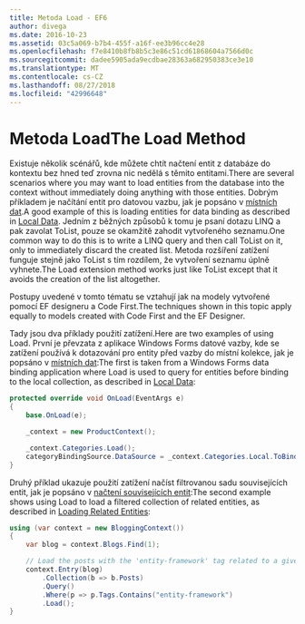 ```yaml
---
title: Metoda Load - EF6
author: divega
ms.date: 2016-10-23
ms.assetid: 03c5a069-b7b4-455f-a16f-ee3b96cc4e28
ms.openlocfilehash: f7e8410b8fb8b5c3e86c51cd61868604a7566d0c
ms.sourcegitcommit: dadee5905ada9ecdbae28363a682950383ce3e10
ms.translationtype: MT
ms.contentlocale: cs-CZ
ms.lasthandoff: 08/27/2018
ms.locfileid: "42996648"
---
```

# <a name="the-load-method"></a><span data-ttu-id="6d4f8-102">Metoda Load</span><span class="sxs-lookup"><span data-stu-id="6d4f8-102">The Load Method</span></span>
<span data-ttu-id="6d4f8-103">Existuje několik scénářů, kde můžete chtít načtení entit z databáze do kontextu bez hned teď zrovna nic nedělá s těmito entitami.</span><span class="sxs-lookup"><span data-stu-id="6d4f8-103">There are several scenarios where you may want to load entities from the database into the context without immediately doing anything with those entities.</span></span> <span data-ttu-id="6d4f8-104">Dobrým příkladem je načítání entit pro datovou vazbu, jak je popsáno v [místních dat](~/ef6/querying/local-data.md).</span><span class="sxs-lookup"><span data-stu-id="6d4f8-104">A good example of this is loading entities for data binding as described in [Local Data](~/ef6/querying/local-data.md).</span></span> <span data-ttu-id="6d4f8-105">Jedním z běžných způsobů k tomu je psaní dotazu LINQ a pak zavolat ToList, pouze se okamžitě zahodit vytvořeného seznamu.</span><span class="sxs-lookup"><span data-stu-id="6d4f8-105">One common way to do this is to write a LINQ query and then call ToList on it, only to immediately discard the created list.</span></span> <span data-ttu-id="6d4f8-106">Metoda rozšíření zatížení funguje stejně jako ToList s tím rozdílem, že vytvoření seznamu úplně vyhnete.</span><span class="sxs-lookup"><span data-stu-id="6d4f8-106">The Load extension method works just like ToList except that it avoids the creation of the list altogether.</span></span>  

<span data-ttu-id="6d4f8-107">Postupy uvedené v tomto tématu se vztahují jak na modely vytvořené pomocí EF designeru a Code First.</span><span class="sxs-lookup"><span data-stu-id="6d4f8-107">The techniques shown in this topic apply equally to models created with Code First and the EF Designer.</span></span>  

<span data-ttu-id="6d4f8-108">Tady jsou dva příklady použití zatížení.</span><span class="sxs-lookup"><span data-stu-id="6d4f8-108">Here are two examples of using Load.</span></span> <span data-ttu-id="6d4f8-109">První je převzata z aplikace Windows Forms datové vazby, kde se zatížení používá k dotazování pro entity před vazby do místní kolekce, jak je popsáno v [místních dat](~/ef6/querying/local-data.md):</span><span class="sxs-lookup"><span data-stu-id="6d4f8-109">The first is taken from a Windows Forms data binding application where Load is used to query for entities before binding to the local collection, as described in [Local Data](~/ef6/querying/local-data.md):</span></span>  

``` csharp
protected override void OnLoad(EventArgs e)
{
    base.OnLoad(e);

    _context = new ProductContext();

    _context.Categories.Load();
    categoryBindingSource.DataSource = _context.Categories.Local.ToBindingList();
}
```  

<span data-ttu-id="6d4f8-110">Druhý příklad ukazuje použití zatížení načíst filtrovanou sadu souvisejících entit, jak je popsáno v [načtení souvisejících entit](~/ef6/querying/related-data.md):</span><span class="sxs-lookup"><span data-stu-id="6d4f8-110">The second example shows using Load to load a filtered collection of related entities, as described in [Loading Related Entities](~/ef6/querying/related-data.md):</span></span>  

``` csharp
using (var context = new BloggingContext())
{
    var blog = context.Blogs.Find(1);

    // Load the posts with the 'entity-framework' tag related to a given blog
    context.Entry(blog)
        .Collection(b => b.Posts)
        .Query()
        .Where(p => p.Tags.Contains("entity-framework")
        .Load();
}
```  

